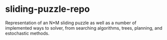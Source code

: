 # sliding-puzzle-repo
Representation of an N*M sliding puzzle as well as a number of implemented ways to solver, from searching algorithms, trees, planning, and estochastic methods.

